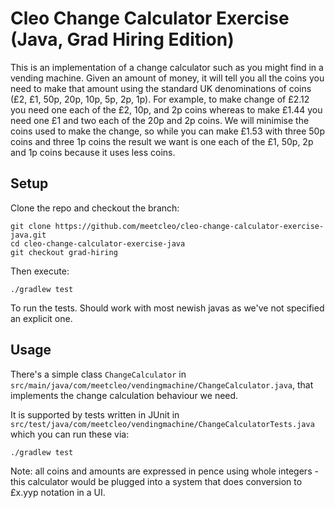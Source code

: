 # Cleo Change Calculator Exercise (Java, Grad Hiring Edition)

This is an implementation of a change calculator such as you might find in
a vending machine.  Given an amount of money, it will tell you all the coins you need to make that amount using the standard UK denominations of coins (£2, £1, 50p, 20p, 10p, 5p, 2p, 1p).  For example, to make change of £2.12 you need one each of the £2, 10p, and 2p coins whereas to make £1.44 you need one £1 and two each of the 20p and 2p coins.  We will minimise the coins used to make the change, so while you can make £1.53 with three 50p coins and three 1p coins the result we want is one each of the £1, 50p, 2p and 1p coins because it uses less coins.

## Setup

Clone the repo and checkout the branch:

```shell
git clone https://github.com/meetcleo/cleo-change-calculator-exercise-java.git
cd cleo-change-calculator-exercise-java
git checkout grad-hiring
```

Then execute:

```
./gradlew test
```

To run the tests.  Should work with most newish javas as we've not specified an explicit one.

## Usage

There's a simple class `ChangeCalculator` in `src/main/java/com/meetcleo/vendingmachine/ChangeCalculator.java`, that implements the change calculation behaviour we need.

It is supported by tests written in JUnit in `src/test/java/com/meetcleo/vendingmachine/ChangeCalculatorTests.java` which you can run these via:

```shell
./gradlew test
```

Note: all coins and amounts are expressed in pence using whole integers - this calculator would be plugged into a system that does conversion to £x.yyp notation in a UI.
